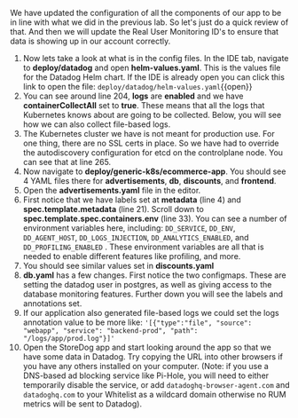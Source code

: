 We have updated the configuration of all the components of our app to be in line with what we did in the previous lab. So let's just do a quick review of that. And then we will update the Real User Monitoring ID's to ensure that data is showing up in our account correctly. 

1.  Now lets take a look at what is in the config files. In the IDE tab, navigate to **deploy/datadog** and open **helm-values.yaml**. This is the values file for the Datadog Helm chart. If the IDE is already open you can click this link to open the file: `deploy/datadog/helm-values.yaml`{{open}}
2.  You can see around line 204, **logs** are **enabled** and we have **containerCollectAll** set to **true**. These means that all the logs that Kubernetes knows about are going to be collected. Below, you will see how we can also collect file-based logs. 
3.  The Kubernetes cluster we have is not meant for production use. For one thing, there are no SSL certs in place. So we have had to override the autodiscovery configuration for etcd on the controlplane node. You can see that at line 265.
4.  Now navigate to **deploy/generic-k8s/ecommerce-app**. You should see 4 YAML files there for **advertisements**, **db**, **discounts**, and **frontend**.
5.  Open the **advertisements.yaml** file in the editor.
6.  First notice that we have labels set at **metadata** (line 4) and **spec.template.metadata** (line 21). Scroll down to **spec.template.spec.containers.env** (line 33). You can see a number of environment variables here, including: `DD_SERVICE`, `DD_ENV`, `DD_AGENT_HOST`, `DD_LOGS_INJECTION`, `DD_ANALYTICS_ENABLED`, and `DD_PROFILING_ENABLED` . These environment variables are all that is needed to enable different features like profiling, and more. 
7.  You should see similar values set in **discounts.yaml**
8.  **db.yaml** has a few changes. First notice the two configmaps. These are setting the datadog user in postgres, as well as giving access to the database monitoring features. Further down you will see the labels and annotations set. 
9.  If our application also generated file-based logs we could set the logs annotation value to be more like: `'[{"type":"file", "source": "webapp", "service": "backend-prod", "path": "/logs/app/prod.log"}]'`
10. Open the StoreDog app and start looking around the app so that we have some data in Datadog. Try copying the URL into other browsers if you have any others installed on your computer. (Note: if you use a DNS-based ad blocking service like Pi-Hole, you will need to either temporarily disable the service, or add `datadoghq-browser-agent.com` and `datadoghq.com` to your Whitelist as a wildcard domain otherwise no RUM metrics will be sent to Datadog).
